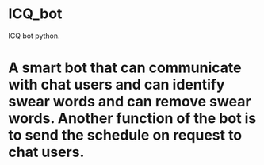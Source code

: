 # ICQ_bot
ICQ bot python. 
<h1>
A smart bot that can communicate with chat users and can identify swear words and can remove swear words. 
Another function of the bot is to send the schedule on request to chat users.
</h1>
